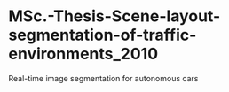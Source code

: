 # MSc.-Thesis-Scene-layout-segmentation-of-traffic-environments_2010
Real-time image segmentation for autonomous cars
